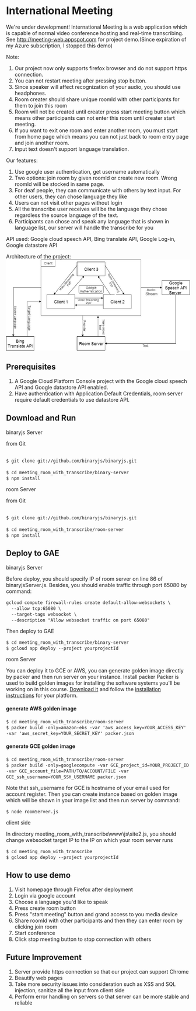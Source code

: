 International Meeting
========

We're under development!
International Meeting is a web application which is capable of normal video conference hosting and real-time transcribing. See http://meeting-web.appspot.com for project demo.(Since expiration of my Azure subscription, I stopped this demo)

Note: 
1. Our project now only supports firefox browser and do not support https connection.
2. You can not restart meeting after pressing stop button.
3. Since speaker will affect recognization of your audio, you should use headphones.
4. Room creater should share unique roomId with other participants for them to join this room
5. Room will not be created until creater press start meeting button which means other participants can not enter this room until creater start meeting.
6. If you want to exit one room and enter another room, you must start from home page which means you can not just back to room entry page and join another room.
7. Input text doesn't support language translation.

Our features:
1. Use google user authentication, get username automatically
2. Two options: join room by given roomId or create new room. Wrong roomId will be stocked in same page.
3. For deaf people, they can communicate with others by text input. For other users, they can chose language they like
4. Users can not visit other pages without login
5. All the transcribe user receives will be the language they chose regardless the source language of the text.
6. Participants can chose and speak any language that is shown in language list, our server will handle the transcribe for you

API used:
Google cloud speech API, Bing translate API, Google Log-in, Google datastore API

Architecture of the project:
![Alt text](/www/Images/architecture.jpg?raw=true "Project Architecture")


## Prerequisites
1. A Google Cloud Platform Console project with the Google cloud speech API and Google datastore API enabled.
2. Have authentication with Application Default Credentials, room server require default credentials to use datastore API.

## Download and Run

binaryjs Server



from Git

```console

$ git clone git://github.com/binaryjs/binaryjs.git

$ cd meeting_room_with_transcribe/binary-server
$ npm install
```

room Server



from Git

```console

$ git clone git://github.com/binaryjs/binaryjs.git

$ cd meeting_room_with_transcribe/room-server
$ npm install
```

## Deploy to GAE

binaryjs Server

Before deploy, you should specify IP of room server on line 86 of binaryjsServer.js. Besides, you should enable traffic through port 65080 by command:
```
gcloud compute firewall-rules create default-allow-websockets \
  --allow tcp:65080 \
  --target-tags websocket \
  --description "Allow websocket traffic on port 65080"
```
Then deploy to GAE
```
$ cd meeting_room_with_transcribe/binary-server
$ gcloud app deploy --project yourprojectId
```

room Server

You can deploy it to GCE or AWS, you can generate golden image directly by packer and then run server on your instance.
Install packer
Packer is used to build golden images for installing the software systems you'll be working on in this course. [Download it](https://www.packer.io/downloads.html) and follow the [installation instructions](https://www.packer.io/intro/getting-started/install.html) for your platform.

#### generate AWS golden image
```
$ cd meeting_room_with_transcribe/room-server
$ packer build -only=amazon-ebs -var 'aws_access_key=YOUR_ACCESS_KEY' -var 'aws_secret_key=YOUR_SECRET_KEY' packer.json
```
#### generate GCE golden image
```
$ cd meeting_room_with_transcribe/room-server
$ packer build -only=googlecompute -var GCE_project_id=YOUR_PROJECT_ID -var GCE_account_file=PATH/TO/ACCOUNT/FILE -var GCE_ssh_username=YOUR_SSH_USERNAME packer.json
```
Note that ssh_username for GCE is hostname of your email used for account register.
Then you can create instance based on golden image which will be shown in your image list and then run server by command:
```
$ node roomServer.js
```

client side 

In directory meeting_room_with_transcribe\www\js\site2.js, you should change websocket target IP to the IP on which your room server runs
```
$ cd meeting_room_with_transcribe
$ gcloud app deploy --project yourprojectId
```

## How to use demo
1. Visit homepage through Firefox after deployment
2. Login via google account
3. Choose a language you'd like to speak
4. Press create room button
5. Press "start meeting" button and grand access to you media device
6. Share roomId with other participants and then they can enter room by clicking join room
7. Start conference
8. Click stop meeting button to stop connection with others

## Future Improvement
1. Server provide https connection so that our project can support Chrome
2. Beautify web pages
3. Take more security issues into consideration such as XSS and SQL injection, sanitize all the input from client side
4. Perform error handling on servers so that server can be more stable and reliable




